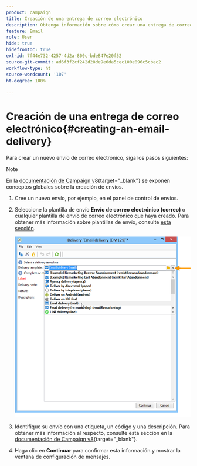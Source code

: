 ```yaml
---
product: campaign
title: Creación de una entrega de correo electrónico
description: Obtenga información sobre cómo crear una entrega de correo electrónico
feature: Email
role: User
hide: true
hidefromtoc: true
exl-id: 7f44e732-4257-4d2a-800c-bde847e20f52
source-git-commit: ad6f3f2cf242d28de9e6da5cec100e096c5cbec2
workflow-type: ht
source-wordcount: '107'
ht-degree: 100%

---
```


# Creación de una entrega de correo electrónico{#creating-an-email-delivery}

Para crear un nuevo envío de correo electrónico, siga los pasos siguientes:

>[!NOTE]
>
>En la [documentación de Campaign v8](https://experienceleague.adobe.com/docs/campaign/campaign-v8/send/create-message.html?lang=es){target="_blank"} se exponen conceptos globales sobre la creación de envíos.

1. Cree un nuevo envío, por ejemplo, en el panel de control de envíos.
1. Seleccione la plantilla de envío **Envío de correo electrónico (correo)** o cualquier plantilla de envío de correo electrónico que haya creado. Para obtener más información sobre plantillas de envío, consulte [esta sección](about-templates.md).

   ![](assets/s_ncs_user_wizard_email01_1.png)

1. Identifique su envío con una etiqueta, un código y una descripción. Para obtener más información al respecto, consulte esta sección en la [documentación de Campaign v8](https://experienceleague.adobe.com/docs/campaign/campaign-v8/send/create-message.html?lang=es#create-the-delivery){target="_blank"}.
1. Haga clic en **Continuar** para confirmar esta información y mostrar la ventana de configuración de mensajes.
